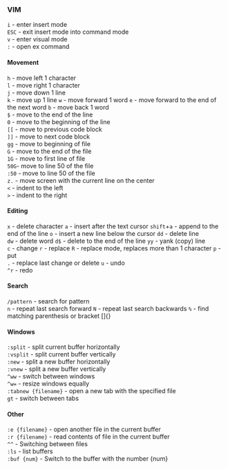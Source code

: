 ### VIM

`i` - enter insert mode  
`ESC` - exit insert mode into command mode  
`v` - enter visual mode  
`:` - open ex command  


#### Movement
`h` - move left 1 character  
`l` - move right 1 character  
`j` - move down 1 line  
`k` - move up 1 line 
`w` - move forward 1 word
`e` - move forward to the end of the next word
`b` - move back 1 word  
`$` - move to the end of the line  
`0` - move to the beginning of the line  
`[[` - move to previous code block  
`]]` - move to next code block  
`gg` - move to beginning of file  
`G` - move to the end of the file  
`1G` - move to first line of file  
`50G`- move to line 50 of the file  
`:50` - move to line 50 of the file  
`z.` - move screen with the current line on the center  
`<` - indent to the left  
`>` - indent to the right  


#### Editing
`x` - delete character
`a` - insert after the text cursor
`shift`+`a` - append to the end of the line
`o` - insert a new line below the cursor
`dd` - delete line  
`dw` - delete word
`d$` - delete to the end of the line
`yy` - yank (copy) line  
`c` - change
`r` - replace
`R` - replace mode, replaces more than 1 character
`p` - put  
`.` - replace last change or delete
`u` - undo  
`^r` - redo  


#### Search
`/pattern` - search for pattern  
`n` - repeat last search forward
`N` - repeat last search backwards
`%` - find matching parenthesis or bracket []{}


#### Windows
`:split` - split current buffer horizontally  
`:vsplit` - split current buffer vertically  
`:new` - split a new buffer horizontally  
`:vnew` - split a new buffer vertically  
`^ww` - switch between windows  
`^w=` - resize windows equally  
`:tabnew {filename}` - open a new tab with the specified file  
`gt` - switch between tabs  


#### Other
`:e {filename}` - open another file in the current buffer  
`:r {filename}` - read contents of file in the current buffer  
`^^` - Switching between files  
`:ls` - list buffers  
`:buf {num}` - Switch to the buffer with the number {num}
